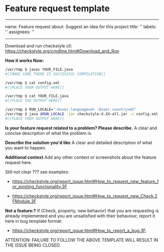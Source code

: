 # Feature request template

---
name: Feature request
about: Suggest an idea for this project
title: ''
labels: ''
assignees: ''

---

Download and run checkstyle cli: https://checkstyle.org/cmdline.html#Download_and_Run

**How it works Now:**

```bash
/var/tmp $ javac YOUR_FILE.java
#[[MAKE SURE THERE IS SUCCESSFUL COMPILATION]]

/var/tmp $ cat config.xml
#[[PLACE YOUR OUTPUT HERE]]

/var/tmp $ cat YOUR_FILE.java
#[[PLACE YOU OUTPUT HERE]]

/var/tmp $ RUN_LOCALE="-Duser.language=en -Duser.country=US"
/var/tmp $ java $RUN_LOCALE -jar checkstyle-X.XX-all.jar -c config.xml YOUR_FILE.java
#[[PLACE YOUR OUTPUT HERE]]
```

**Is your feature request related to a problem? Please describe.**
A clear and concise description of what the problem is.

**Describe the solution you'd like**
A clear and detailed description of what you want to happen.

**Additional context**
Add any other context or screenshots about the feature request here.

Still not clear ???
see examples:

- https://checkstyle.org/report_issue.html#How_to_request_new_feature_for_existing_functionality.3F

- https://checkstyle.org/report_issue.html#How_to_request_new_Check.2FModule.3F

**Not a feature:?**
If (Check, property, new behavior) that you are requesting is already
implemented and you are unsatisfied with their behaviour, report it here
in bug template format:

- https://checkstyle.org/report_issue.html#How_to_report_a_bug.3F.

ATTENTION: FAILURE TO FOLLOW THE ABOVE TEMPLATE WILL RESULT IN THE ISSUE BEING CLOSED.
